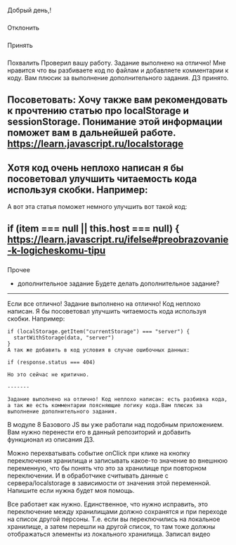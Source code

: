 Добрый день,!

###
Отклонить


###
Принять

###
Похвалить
Проверил вашу работу. Задание выполнено на отлично! Мне нравится что вы разбиваете код по файлам и добавляете комментарии к коду. Вам плюсик за выполнение дополнительного задания. ДЗ принято.

###
Посоветовать:
Хочу также вам рекомендовать к прочтению статью про localStorage и sessionStorage. Понимание этой информации поможет вам в дальнейшей работе.
https://learn.javascript.ru/localstorage
---
Хотя код очень неплохо написан я бы посоветовал улучшить читаемость кода используя скобки. Например:
---
А вот эта статья поможет немного улучшить вот такой код:

if (item === null || this.host === null) {
https://learn.javascript.ru/ifelse#preobrazovanie-k-logicheskomu-tipu
---

###
Прочее




- дополнительное задание
    Будете делать дополнительное задание?



---------
Если все отлично!
    Задание выполнено на отлично! Код неплохо написан. Я бы посоветовал улучшить читаемость кода используя скобки. Например:

    if (localStorage.getItem("currentStorage") === "server") {
      startWithStorage(data, "server")
    }
    А так же добавить в код условия в случае ошибочных данных:

    if (response.status === 404)

    Но это сейчас не критично.

    -------

    Задание выполнено на отлично! Код неплохо написан: есть разбивка кода, а так же есть комментарии поясняющие логику кода.Вам плюсик за выполнение дополнительного задания.





В модуле 8 Базового JS вы уже работали над подобным приложением. Вам нужно перенести его в данный репозиторий и добавить функционал из описания ДЗ.

Можно перехватывать событие onClick при клике на кнопку переключения хранилища и записывать какое-то значение во внешнюю переменную, что бы понять что это за хранилище при повторном переключении. И в обработчике считывать данные с сервера/localstorage в зависимости от значения этой переменной.
Напишите если нужна будет моя помощь.


Все работает как нужно. Единственное, что нужно исправить, это переключение между хранилищами должно сохранятся и при переходе на список другой персоны. Т.е. если вы переключились на локальное хранилище, а затем перешли на другой список, то там тоже должны отображаться элементы из локального хранилища. Записал видео
